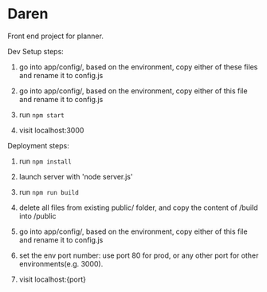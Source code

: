 # Daren
Front end project for planner.

Dev Setup steps:

1. go into app/config/, based on the environment, copy either of these files and rename it to config.js

2. go into app/config/, based on the environment, copy either of this file and rename it to config.js

3. run `npm start`

4. visit localhost:3000


Deployment steps:

1. run `npm install`

2. launch server with 'node server.js'

3. run `npm run build`

4. delete all files from existing public/ folder, and copy the content of /build into /public

5. go into app/config/, based on the environment, copy either of this file and rename it to config.js

6. set the env port number: use port 80 for prod, or any other port for other environments(e.g. 3000).

7. visit localhost:{port}
